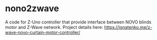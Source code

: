 # nono2zwave

A code for Z-Uno controller that provide interface between NOVO blinds motor and Z-Wave network. Project details here: https://ignatenko.me/z-wave-novo-curtain-motor-controller/
